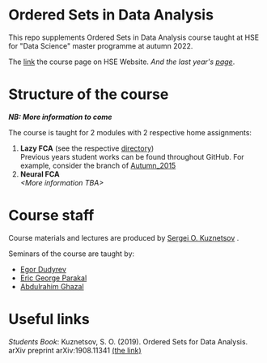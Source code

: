 # Ordered Sets in Data Analysis

This repo supplements Ordered Sets in Data Analysis course taught at HSE for "Data Science" master programme at autumn 2022.

The [link](https://www.hse.ru/en/ma/datasci/courses/646473401.html) the course page on HSE Website.
_And the last year's [page](https://www.hse.ru/en/ma/datasci/courses/470889822.html)_.

# Structure of the course

_**NB: More information to come**_

The course is taught for 2 modules with 2 respective home assignments:
1. **Lazy FCA** (see the respective [directory](https://github.com/EgorDudyrev/OSDA_course/tree/Autumn_2022/lazy_fca))\
Previous years student works can be found throughout GitHub. For example, consider
the branch of [Autumn_2015](https://github.com/EgorDudyrev/OSDA_course/tree/Autumn_2015)
2. **Neural FCA**\
_\<More information TBA\>_

# Course staff
Course materials and lectures are produced by [Sergei O. Kuznetsov](https://www.hse.ru/en/staff/skuznetsov) .

Seminars of the course are taught by:
* [Egor Dudyrev](https://www.hse.ru/en/staff/edudyrev)
* [Eric George Parakal](https://www.hse.ru/org/persons/225566542)
* [Abdulrahim Ghazal](https://www.hse.ru/org/persons/225524157)


# Useful links

_Students Book_: Kuznetsov, S. O. (2019). Ordered Sets for Data Analysis. arXiv preprint arXiv:1908.11341 
[(the link)](https://arxiv.org/abs/1908.11341)
